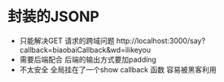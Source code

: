 # 封装的JSONP

- 只能解决GET 请求的跨域问题
    http://localhost:3000/say?callback=biaobaiCallback&wd=ilikeyou
- 需要后端配合
    后端的输出方式要加padding
- 不太安全
    全局挂在了一个show callback 函数 容易被黑客利用